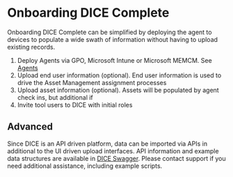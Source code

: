 # Onboarding DICE Complete

Onboarding DICE Complete can be simplified by deploying the agent to devices to populate a wide swath of information without having to upload existing records.

1. Deploy Agents via GPO, Microsoft Intune or Microsoft MEMCM.  See [Agents](/en/DICEComplete/Agents/Agent.md)
1. Upload end user information (optional).  End user information is used to drive the Asset Management assignment processes
1. Upload asset information (optional).  Assets will be populated by agent check ins, but additional if
1. Invite tool users to DICE with initial roles

## Advanced
Since DICE is an API driven platform, data can be imported via APIs in additional to the UI driven upload interfaces. API information and example data structures are available in [DICE Swagger](https://diceapp.nowmicro.com/swagger).
Please contact support if you need additional assistance, including example scripts.
